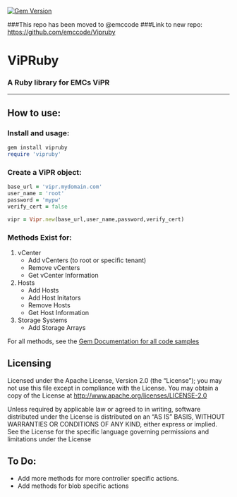 [![Gem Version](https://badge.fury.io/rb/vipruby.svg)](http://badge.fury.io/rb/vipruby)  

###This repo has been moved to @emccode
###Link to new repo: https://github.com/emccode/Vipruby

# ViPRuby
### A Ruby library for EMCs ViPR
------

## How to use:

### Install and usage:
```ruby
gem install vipruby  
require 'vipruby'
```

### Create a ViPR object:
```ruby
base_url = 'vipr.mydomain.com'
user_name = 'root'
password = 'mypw'
verify_cert = false

vipr = Vipr.new(base_url,user_name,password,verify_cert)
   ```

### Methods Exist for:
1. vCenter
   * Add vCenters (to root or specific tenant)
   * Remove vCenters
   * Get vCenter Information
2. Hosts
   * Add Hosts
   * Add Host Initators
   * Remove Hosts
   * Get Host Information
3. Storage Systems
   * Add Storage Arrays

For all methods, see the [Gem Documentation for all code samples](http://rubygems.org/gems/vipruby)

## Licensing

Licensed under the Apache License, Version 2.0 (the “License”); you may not use this file except in compliance with the License. You may obtain a copy of the License at http://www.apache.org/licenses/LICENSE-2.0

Unless required by applicable law or agreed to in writing, software distributed under the License is distributed on an “AS IS” BASIS, WITHOUT WARRANTIES OR CONDITIONS OF ANY KIND, either express or implied. See the License for the specific language governing permissions and limitations under the License


## To Do:
* Add more methods for more controller specific actions.
* Add methods for blob specific actions
